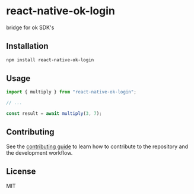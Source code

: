 # react-native-ok-login

bridge for ok SDK's

## Installation

```sh
npm install react-native-ok-login
```

## Usage

```js
import { multiply } from "react-native-ok-login";

// ...

const result = await multiply(3, 7);
```

## Contributing

See the [contributing guide](CONTRIBUTING.md) to learn how to contribute to the repository and the development workflow.

## License

MIT
